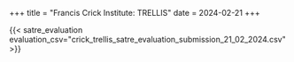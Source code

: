+++
title = "Francis Crick Institute: TRELLIS"
date = 2024-02-21
+++

{{< satre_evaluation evaluation_csv="crick_trellis_satre_evaluation_submission_21_02_2024.csv" >}}

